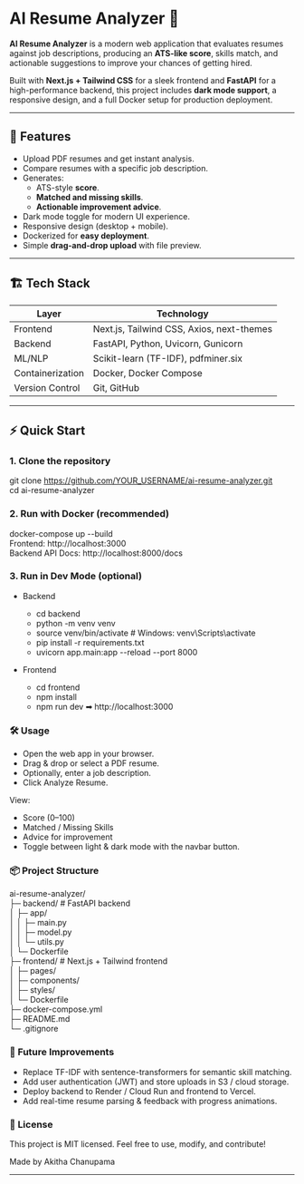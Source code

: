# AI Resume Analyzer 🚀

**AI Resume Analyzer** is a modern web application that evaluates resumes against job descriptions, producing an **ATS-like score**, skills match, and actionable suggestions to improve your chances of getting hired.  

Built with **Next.js + Tailwind CSS** for a sleek frontend and **FastAPI** for a high-performance backend, this project includes **dark mode support**, a responsive design, and a full Docker setup for production deployment.  

---

## 🌟 Features

- Upload PDF resumes and get instant analysis.
- Compare resumes with a specific job description.
- Generates:
  - ATS-style **score**.
  - **Matched and missing skills**.
  - **Actionable improvement advice**.
- Dark mode toggle for modern UI experience.
- Responsive design (desktop + mobile).
- Dockerized for **easy deployment**.
- Simple **drag-and-drop upload** with file preview.

---



## 🏗 Tech Stack

| Layer        | Technology |
| ------------ | ---------- |
| Frontend     | Next.js, Tailwind CSS, Axios, next-themes |
| Backend      | FastAPI, Python, Uvicorn, Gunicorn |
| ML/NLP       | Scikit-learn (TF-IDF), pdfminer.six |
| Containerization | Docker, Docker Compose |
| Version Control | Git, GitHub |

---

## ⚡ Quick Start

### 1. Clone the repository
git clone https://github.com/YOUR_USERNAME/ai-resume-analyzer.git<br>
cd ai-resume-analyzer

### 2. Run with Docker (recommended)

docker-compose up --build<br>
Frontend: http://localhost:3000<br>
Backend API Docs: http://localhost:8000/docs

### 3. Run in Dev Mode (optional)
- Backend
  - cd backend
  - python -m venv venv
  - source venv/bin/activate   # Windows: venv\Scripts\activate
  - pip install -r requirements.txt
  - uvicorn app.main:app --reload --port 8000

- Frontend
  - cd frontend
  - npm install
  - npm run dev
  ➡ http://localhost:3000

### 🛠 Usage

- Open the web app in your browser.
- Drag & drop or select a PDF resume.
- Optionally, enter a job description.
- Click Analyze Resume.

View:
- Score (0–100)
- Matched / Missing Skills
- Advice for improvement
- Toggle between light & dark mode with the navbar button.

### 📦 Project Structure
 

ai-resume-analyzer/<br>
├─ backend/              # FastAPI backend<br>
│  ├─ app/<br>
│  │  ├─ main.py<br>
│  │  ├─ model.py<br>
│  │  └─ utils.py<br>
│  └─ Dockerfile<br>
├─ frontend/             # Next.js + Tailwind frontend<br>
│  ├─ pages/<br>
│  ├─ components/<br>
│  ├─ styles/<br>
│  └─ Dockerfile<br>
├─ docker-compose.yml<br>
├─ README.md<br>
└─ .gitignore<br>

### 🚀 Future Improvements
- Replace TF-IDF with sentence-transformers for semantic skill matching.
- Add user authentication (JWT) and store uploads in S3 / cloud storage.
- Deploy backend to Render / Cloud Run and frontend to Vercel.
- Add real-time resume parsing & feedback with progress animations.


### 📜 License
This project is MIT licensed. Feel free to use, modify, and contribute!

Made by Akitha Chanupama



---






